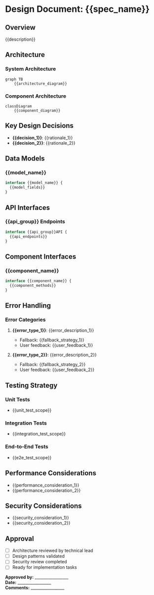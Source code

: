 # Design Document: {{spec_name}}

## Overview
{{description}}

## Architecture

### System Architecture
```mermaid
graph TB
    {{architecture_diagram}}
```

### Component Architecture
```mermaid
classDiagram
    {{component_diagram}}
```

## Key Design Decisions
- **{{decision_1}}**: {{rationale_1}}
- **{{decision_2}}**: {{rationale_2}}

## Data Models

### {{model_name}}
```typescript
interface {{model_name}} {
  {{model_fields}}
}
```

## API Interfaces

### {{api_group}} Endpoints
```typescript
interface {{api_group}}API {
  {{api_endpoints}}
}
```

## Component Interfaces

### {{component_name}}
```typescript
interface {{component_name}} {
  {{component_methods}}
}
```

## Error Handling

### Error Categories
1. **{{error_type_1}}**: {{error_description_1}}
   - Fallback: {{fallback_strategy_1}}
   - User feedback: {{user_feedback_1}}

2. **{{error_type_2}}**: {{error_description_2}}
   - Fallback: {{fallback_strategy_2}}
   - User feedback: {{user_feedback_2}}

## Testing Strategy

### Unit Tests
- {{unit_test_scope}}

### Integration Tests
- {{integration_test_scope}}

### End-to-End Tests
- {{e2e_test_scope}}

## Performance Considerations
- {{performance_consideration_1}}
- {{performance_consideration_2}}

## Security Considerations
- {{security_consideration_1}}
- {{security_consideration_2}}

## Approval
- [ ] Architecture reviewed by technical lead
- [ ] Design patterns validated
- [ ] Security review completed
- [ ] Ready for implementation tasks

**Approved by:** _________________  
**Date:** _________________  
**Comments:** _________________